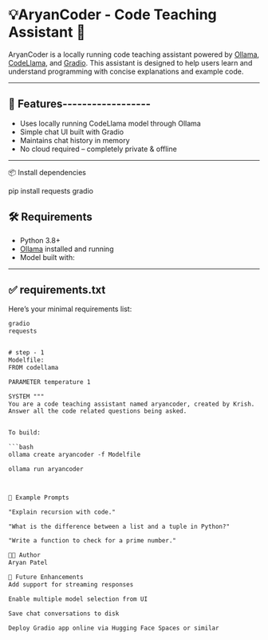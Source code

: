 # 💡AryanCoder - Code Teaching Assistant 🤖

AryanCoder is a locally running code teaching assistant powered by [Ollama](https://ollama.com), [CodeLlama](https://ai.meta.com/llama/), and [Gradio](https://www.gradio.app/). This assistant is designed to help users learn and understand programming with concise explanations and example code.

---

## 🚀 Features------------------

- Uses locally running CodeLlama model through Ollama
- Simple chat UI built with Gradio
- Maintains chat history in memory
- No cloud required – completely private & offline

---

📦 Install dependencies

pip install requests gradio

## 🛠️ Requirements

- Python 3.8+
- [Ollama](https://ollama.com) installed and running
- Model built with:

---

## ✅ requirements.txt

Here’s your minimal requirements list:

```txt
gradio
requests


# step - 1
Modelfile:
FROM codellama

PARAMETER temperature 1

SYSTEM """
You are a code teaching assistant named aryancoder, created by Krish.
Answer all the code related questions being asked.


To build:

```bash
ollama create aryancoder -f Modelfile

ollama run aryancoder



🧠 Example Prompts

"Explain recursion with code."

"What is the difference between a list and a tuple in Python?"

"Write a function to check for a prime number."

👨‍💻 Author
Aryan Patel

🚀 Future Enhancements
Add support for streaming responses

Enable multiple model selection from UI

Save chat conversations to disk

Deploy Gradio app online via Hugging Face Spaces or similar